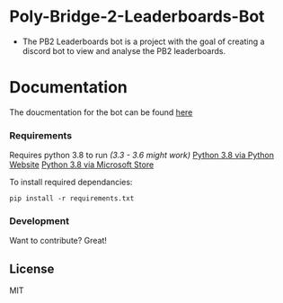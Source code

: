 # Poly-Bridge-2-Leaderboards-Bot
- The PB2 Leaderboards bot is a project with the goal of creating a discord bot to view and analyse the PB2 leaderboards.


# Documentation
The doucmentation for the bot can be found [here](https://docs.google.com/document/d/1T3ucE2cbWTnCvEDN-aoGBPuXNbEpj3B7rnKfnCS0hdI/edit?usp=sharing)

### Requirements

Requires python 3.8 to run *(3.3 - 3.6 might work)*
[Python 3.8 via Python Website](https://www.python.org/downloads/release/python-383/)
[Python 3.8 via Microsoft Store](https://www.microsoft.com/en-us/p/python-38/9mssztt1n39l)

To install required dependancies:
```
pip install -r requirements.txt
```

### Development

Want to contribute? Great!

License
----

MIT
